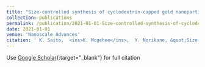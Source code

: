 ```yaml
---
title: "Size-controlled synthesis of cyclodextrin-capped gold nanoparticles for molecular recognition using surface-enhanced Raman scattering"
collection: publications
permalink: /publication/2021-01-01-Size-controlled-synthesis-of-cyclodextrin-capped-gold-nanoparticles-for-molecular-recognition-using-surface-enhanced-Raman-scattering
date: 2021-01-01
venue: 'Nanoscale Advances'
citation: ' K. Saito,  <ins>K. Mcgehee</ins>,  Y. Norikane, &quot;Size-controlled synthesis of cyclodextrin-capped gold nanoparticles for molecular recognition using surface-enhanced Raman scattering.&quot; <em>Nanoscale Advances</em>, 2021.'
---
```

Use [Google Scholar](https://scholar.google.com/scholar?q=Size+controlled+synthesis+of+cyclodextrin+capped+gold+nanoparticles+for+molecular+recognition+using+surface+enhanced+Raman+scattering){:target="_blank"} for full citation